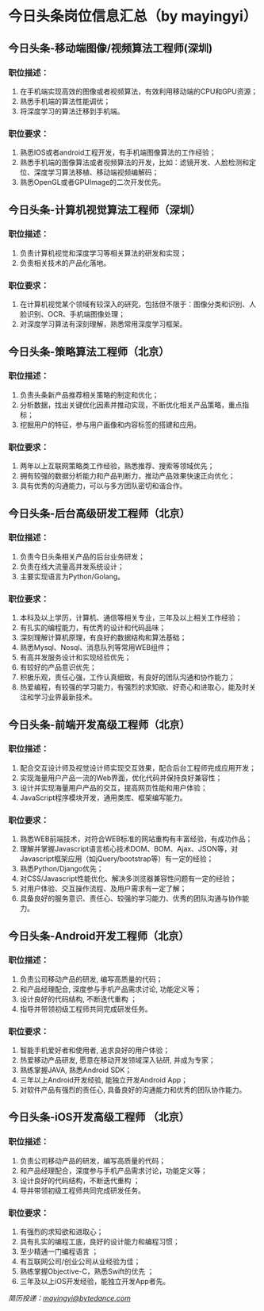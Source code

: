# 今日头条岗位信息汇总（by mayingyi）

## 今日头条-移动端图像/视频算法工程师(深圳)
### 职位描述：
1. 在手机端实现高效的图像或者视频算法，有效利用移动端的CPU和GPU资源；
2. 熟悉手机端的算法性能调优；
3. 将深度学习的算法迁移到手机端。
### 职位要求：
1. 熟悉IOS或者android工程开发，有手机端图像算法的工作经验；
2. 熟悉手机端的图像算法或者视频算法的开发，比如：滤镜开发、人脸检测和定位、深度学习算法移植、移动端视频编解码；
3. 熟悉OpenGL或者GPUImage的二次开发优先。


## 今日头条-计算机视觉算法工程师（深圳）
### 职位描述：
1. 负责计算机视觉和深度学习等相关算法的研发和实现；
2. 负责相关技术的产品化落地。
### 职位要求：
1. 在计算机视觉某个领域有较深入的研究，包括但不限于：图像分类和识别、人脸识别、OCR、手机端图像处理；
2. 对深度学习算法有深刻理解，熟悉常用深度学习框架。


## 今日头条-策略算法工程师（北京）
### 职位描述：
1. 负责头条新产品推荐相关策略的制定和优化；
2. 分析数据，找出关键优化因素并推动实现，不断优化相关产品策略，重点指标；
3. 挖掘用户的特征，参与用户画像和内容标签的搭建和应用。
### 职位要求：
1. 两年以上互联网策略类工作经验，熟悉推荐、搜索等领域优先；
2. 拥有较强的数据分析能力和产品判断力，推动产品效果快速正向优化；
3. 具有优秀的沟通能力，可以与多方团队密切和谐合作。


## 今日头条-后台高级研发工程师（北京）
### 职位描述： 
1. 负责今日头条相关产品的后台业务研发；
2. 负责在线大流量高并发系统设计；
3. 主要实现语言为Python/Golang。
### 职位要求：
1. 本科及以上学历，计算机、通信等相关专业，三年及以上相关工作经验；
2. 有扎实的编程能力，有优秀的设计和代码品味；
3. 深刻理解计算机原理，有良好的数据结构和算法基础；
4. 熟悉Mysql、Nosql、消息队列等常用WEB组件；
5. 有高并发服务设计和实现经验优先；
6. 有较好的产品意识优先；
7. 积极乐观，责任心强，工作认真细致，有良好的团队沟通和协作能力；
8. 热爱编程，有较强的学习能力，有强烈的求知欲、好奇心和进取心，能及时关注和学习业界最新技术。


## 今日头条-前端开发高级工程师（北京）
### 职位描述：
1. 配合交互设计师及视觉设计师实现交互效果，配合后台工程师完成应用开发；
2. 实现海量用户产品一流的Web界面，优化代码并保持良好兼容性；
3. 设计并实现海量用户产品的交互，提高网页性能和用户体验；
4. JavaScript程序模块开发，通用类库、框架编写能力。
### 职位要求：
1. 熟悉WEB前端技术，对符合WEB标准的网站重构有丰富经验，有成功作品；
2. 理解并掌握Javascript语言核心技术DOM、BOM、Ajax、JSON等，对Javascript框架应用（如jQuery/bootstrap等）有一定的经验；
3. 熟悉Python/Django优先；
4. 对CSS/Javascript性能优化、解决多浏览器兼容性问题有一定的经验；
5. 对用户体验、交互操作流程、及用户需求有一定了解；
6. 具备良好的服务意识、责任心、较强的学习能力、优秀的团队沟通与协作能力。


## 今日头条-Android开发工程师（北京）
### 职位描述：
1. 负责公司移动产品的研发, 编写高质量的代码；
2. 和产品经理配合, 深度参与手机产品需求讨论, 功能定义等； 
3. 设计良好的代码结构, 不断迭代重构 ；
4. 指导并带领初级工程师共同完成研发任务。
### 职位要求：
1. 智能手机爱好者和使用者, 追求良好的用户体验； 
2. 热爱移动产品研发, 愿意在移动开发领域深入钻研, 并成为专家； 
3. 熟练掌握JAVA, 熟悉Android SDK；
4. 三年以上Android开发经验, 能独立开发Android App； 
5. 对软件产品有强烈的责任心, 具备良好的沟通能力和优秀的团队协作能力。


## 今日头条-iOS开发高级工程师 （北京）
### 职位描述： 
1. 负责公司移动产品的研发，编写高质量的代码；
2. 和产品经理配合，深度参与手机产品需求讨论，功能定义等； 
3. 设计良好的代码结构，不断迭代重构 ； 
4. 导并带领初级工程师共同完成研发任务。 
### 职位要求： 
1. 有强烈的求知欲和进取心； 
2. 具有扎实的编程工底，良好的设计能力和编程习惯； 
3. 至少精通一门编程语言 ； 
4. 有互联网公司/创业公司从业经验为佳；
5. 熟练掌握Objective-C，熟悉Swift的优先 ； 
6. 三年及以上iOS开发经验，能独立开发App者先。

*简历投递：mayingyi@bytedance.com*
